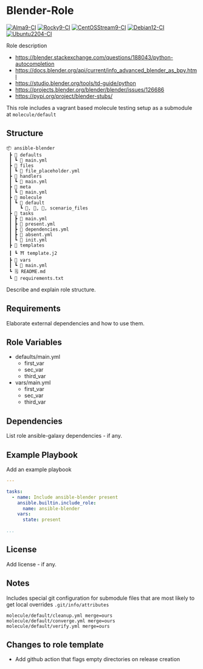 # Blender-Role

[![Alma9-CI](https://github.com/philnewm/ansible-blender/actions/workflows/alma9-ci-caller.yml/badge.svg)](https://github.com/philnewm/ansible-blender/actions/workflows/alma9-ci-caller.yml)  [![Rocky9-CI](https://github.com/philnewm/ansible-blender/actions/workflows/rocky9-ci-caller.yml/badge.svg)](https://github.com/philnewm/ansible-blender/actions/workflows/rocky9-ci-caller.yml)  [![CentOSStream9-CI](https://github.com/philnewm/ansible-blender/actions/workflows/centosstream9-ci-caller.yml/badge.svg)](https://github.com/philnewm/ansible-blender/actions/workflows/centosstream9-ci-caller.yml)  [![Debian12-CI](https://github.com/philnewm/ansible-blender/actions/workflows/debian12-ci-caller.yml/badge.svg)](https://github.com/philnewm/ansible-blender/actions/workflows/debian12-ci-caller.yml)  [![Ubuntu2204-CI](https://github.com/philnewm/ansible-blender/actions/workflows/ubuntu2204-ci-caller.yml/badge.svg)](https://github.com/philnewm/ansible-blender/actions/workflows/ubuntu2204-ci-caller.yml)

Role description

* https://blender.stackexchange.com/questions/188043/python-autocompletion
* https://docs.blender.org/api/current/info_advanced_blender_as_bpy.html
* https://studio.blender.org/tools/td-guide/python
* https://projects.blender.org/blender/blender/issues/126686
* https://pypi.org/project/blender-stubs/

This role includes a vagrant based molecule testing setup as a submodule at `molecule/default`

## Structure

```code
📦 ansible-blender
 ┣ 📂 defaults
 ┃ ┗ 📜 main.yml
 ┣ 📂 files
 ┃ ┗ 📜 file_placeholder.yml
 ┣ 📂 handlers
 ┃ ┗ 📜 main.yml
 ┣ 📂 meta
 ┃ ┗ 📜 main.yml
 ┣ 📂 molecule
 ┃ ┗ 📂 default
 ┃   ┗ 📜, 📜, 📜, scenario_files
 ┣ 📂 tasks
 ┃ ┣ 📜 main.yml
 ┃ ┣ 📜 present.yml
 ┃ ┣ 📜 dependencies.yml
 ┃ ┣ 📜 absent.yml
 ┃ ┗ 📜 init.yml
 ┣ 📂 templates
 ┃ ┗ ⛩️ template.j2
 ┣ 📂 vars
 ┃ ┗ 📜 main.yml
 ┗ 🗒️ README.md
 ┗ 📓 requirements.txt

```

Describe and explain role structure. 

## Requirements

Elaborate external dependencies and how to use them.

## Role Variables

* defaults/main.yml
  * first_var
  * sec_var
  * third_var
* vars/main.yml
  * first_var
  * sec_var
  * third_var

## Dependencies

List role ansible-galaxy dependencies - if any.

## Example Playbook

Add an example playbook

```yaml
---

tasks:
  - name: Include ansible-blender present
    ansible.builtin.include_role:
      name: ansible-blender
    vars:
      state: present

...
```

## License

Add license - if any.

## Notes

Includes special git configuration for submodule files that are most likely to get local overrides
`.git/info/attributes`

```code
molecule/default/cleanup.yml merge=ours
molecule/default/converge.yml merge=ours
molecule/default/verify.yml merge=ours
```

## Changes to role template

* Add github action that flags empty directories on release creation
